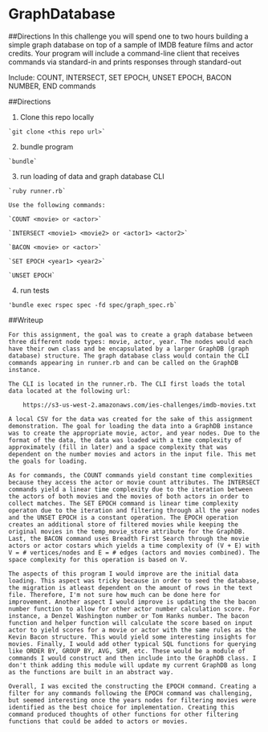 # GraphDatabase

##Directions
  In this challenge you will spend one to two hours building a simple graph database on top of a sample of
  IMDB feature films and actor credits. Your program will include a command-line client that receives
  commands via standard-in and prints responses through standard-out
  
  Include: COUNT, INTERSECT, SET EPOCH, UNSET EPOCH, BACON NUMBER, END commands
  
##Directions
  1. Clone this repo locally 
    
    `git clone <this repo url>`
  
  2. bundle program
  
    `bundle`
  
  3. run loading of data and graph database CLI 
  
    `ruby runner.rb`
    
    Use the following commands: 
    
    `COUNT <movie> or <actor>`
    
    `INTERSECT <movie1> <movie2> or <actor1> <actor2>`
    
    `BACON <movie> or <actor>`
    
    `SET EPOCH <year1> <year2>`
    
    `UNSET EPOCH`
  
  4. run tests 
  
    'bundle exec rspec spec -fd spec/graph_spec.rb`
  
  ##Writeup 
  
    For this assignment, the goal was to create a graph database between three different node types: movie, actor, year. The nodes would each have their own class and be encapsulated by a larger GraphDB (graph database) structure. The graph database class would contain the CLI commands appearing in runner.rb and can be called on the GraphDB instance. 

    The CLI is located in the runner.rb. The CLI first loads the total data located at the following url: 

        https://s3-us-west-2.amazonaws.com/ies-challenges/imdb-movies.txt

    A local CSV for the data was created for the sake of this assignment demonstration. The goal for loading the data into a GraphDB instance was to create the appropriate movie, actor, and year nodes. Due to the format of the data, the data was loaded with a time complexity of approximately (fill in later) and a space complexity that was dependent on the number movies and actors in the input file. This met the goals for loading. 

    As for commands, the COUNT commands yield constant time complexities because they access the actor or movie count attributes. The INTERSECT commands yield a linear time complexity due to the iteration between the actors of both movies and the movies of both actors in order to collect matches. The SET EPOCH command is linear time complexity operaton due to the iteration and filtering through all the year nodes and the UNSET EPOCH is a constant operation. The EPOCH operation creates an additional store of filtered movies while keeping the original movies in the temp_movie_store attribute for the GraphDB. Last, the BACON command uses Breadth First Search through the movie actors or actor costars which yields a time complexity of (V + E) with V = # vertices/nodes and E = # edges (actors and movies combined). The space complexity for this operation is based on V.

    The aspects of this program I would improve are the initial data loading. This aspect was tricky because in order to seed the database, the migration is atleast dependent on the amount of rows in the text file. Therefore, I'm not sure how much can be done here for improvement. Another aspect I would improve is updating the the bacon number function to allow for other actor number calculation score. For instance, a Denzel Washington number or Tom Hanks number. The bacon function and helper function will calculate the score based on input actor to yield scores for a movie or actor with the same rules as the Kevin Bacon structure. This would yield some interesting insights for movies. Finally, I would add other typical SQL functions for querying like ORDER BY, GROUP BY, AVG, SUM, etc. These would be a module of commands I would construct and then include into the GraphDB class. I don't think adding this module will update my current GraphDB as long as the functions are built in an abstract way. 

    Overall, I was excited the constructing the EPOCH command. Creating a filter for any commands following the EPOCH command was challenging, but seemed interesting once the years nodes for filtering movies were identified as the best choice for implementation. Creating this command produced thoughts of other functions for other filtering functions that could be added to actors or movies. 








    
  
  
